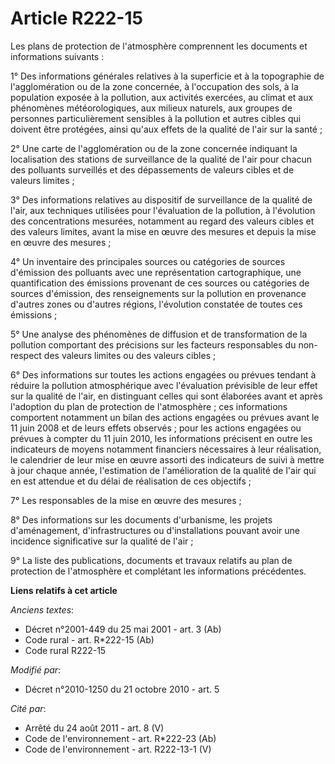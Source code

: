 # Article R222-15

Les plans de protection de l'atmosphère comprennent les documents et informations suivants :

1° Des informations générales relatives à la superficie et à la topographie de l'agglomération ou de la zone concernée, à
l'occupation des sols, à la population exposée à la pollution, aux activités exercées, au climat et aux phénomènes
météorologiques, aux milieux naturels, aux groupes de personnes particulièrement sensibles à la pollution et autres cibles
qui doivent être protégées, ainsi qu'aux effets de la qualité de l'air sur la santé ;

2° Une carte de l'agglomération ou de la zone concernée indiquant la localisation des stations de surveillance de la qualité
de l'air pour chacun des polluants surveillés et des dépassements de valeurs cibles et de valeurs limites ;

3° Des informations relatives au dispositif de surveillance de la qualité de l'air, aux techniques utilisées pour
l'évaluation de la pollution, à l'évolution des concentrations mesurées, notamment au regard des valeurs cibles et des
valeurs limites, avant la mise en œuvre des mesures et depuis la mise en œuvre des mesures ;

4° Un inventaire des principales sources ou catégories de sources d'émission des polluants avec une représentation
cartographique, une quantification des émissions provenant de ces sources ou catégories de sources d'émission, des
renseignements sur la pollution en provenance d'autres zones ou d'autres régions, l'évolution constatée de toutes ces
émissions ;

5° Une analyse des phénomènes de diffusion et de transformation de la pollution comportant des précisions sur les facteurs
responsables du non-respect des valeurs limites ou des valeurs cibles ;

6° Des informations sur toutes les actions engagées ou prévues tendant à réduire la pollution atmosphérique avec l'évaluation
prévisible de leur effet sur la qualité de l'air, en distinguant celles qui sont élaborées avant et après l'adoption du plan
de protection de l'atmosphère ; ces informations comportent notamment un bilan des actions engagées ou prévues avant le 11
juin 2008 et de leurs effets observés ; pour les actions engagées ou prévues à compter du 11 juin 2010, les informations
précisent en outre les indicateurs de moyens notamment financiers nécessaires à leur réalisation, le calendrier de leur mise
en œuvre assorti des indicateurs de suivi à mettre à jour chaque année, l'estimation de l'amélioration de la qualité de l'air
qui en est attendue et du délai de réalisation de ces objectifs ;

7° Les responsables de la mise en œuvre des mesures ;

8° Des informations sur les documents d'urbanisme, les projets d'aménagement, d'infrastructures ou d'installations pouvant
avoir une incidence significative sur la qualité de l'air ;

9° La liste des publications, documents et travaux relatifs au plan de protection de l'atmosphère et complétant les
informations précédentes.

**Liens relatifs à cet article**

_Anciens textes_:

  - Décret n°2001-449 du 25 mai 2001 - art. 3 (Ab)
  - Code rural - art. R*222-15 (Ab)
  - Code rural R222-15

_Modifié par_:

  - Décret n°2010-1250 du 21 octobre 2010 - art. 5

_Cité par_:

  - Arrêté du 24 août 2011 - art. 8 (V)
  - Code de l'environnement - art. R*222-23 (Ab)
  - Code de l'environnement - art. R222-13-1 (V)
